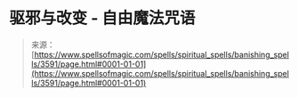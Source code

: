 <!--yml

category: 未分类

date: 2024-06-12 18:37:16

-->

# 驱邪与改变 - 自由魔法咒语

> 来源：[https://www.spellsofmagic.com/spells/spiritual_spells/banishing_spells/3591/page.html#0001-01-01](https://www.spellsofmagic.com/spells/spiritual_spells/banishing_spells/3591/page.html#0001-01-01)
